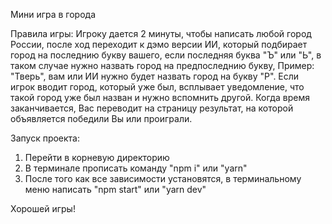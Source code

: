 Мини игра в города

Правила игры:
  Игроку дается 2 минуты, чтобы написать любой город России, после ход переходит к дэмо версии ИИ, который подбирает город на последнию букву вашего, если последняя буква "Ъ" или "Ь", в таком случае нужно назвать город на предпоследнию букву, Пример: "Тверь", вам или ИИ нужно будет назвать город на букву "Р".
  Если игрок вводит город, который уже был, всплывает уведомление, что такой город уже был назван и нужно вспомнить другой. Когда время заканчивается, Вас переводит на страницу результат, на которой объявляется победили Вы или проиграли.

Запуск проекта:
  1. Перейти в корневую директорию
  2. В терминале прописать команду "npm i" или "yarn"
  3. После того как все зависимости установятся, в терминальному меню написать "npm start" или "yarn dev"

Хорошей игры!
  
